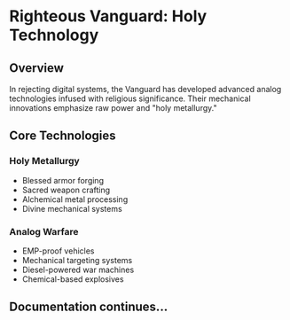 # Righteous Vanguard: Holy Technology

## Overview
In rejecting digital systems, the Vanguard has developed advanced analog technologies infused with religious significance. Their mechanical innovations emphasize raw power and "holy metallurgy."

## Core Technologies

### Holy Metallurgy
- Blessed armor forging
- Sacred weapon crafting
- Alchemical metal processing
- Divine mechanical systems

### Analog Warfare
- EMP-proof vehicles
- Mechanical targeting systems
- Diesel-powered war machines
- Chemical-based explosives

## Documentation continues...
